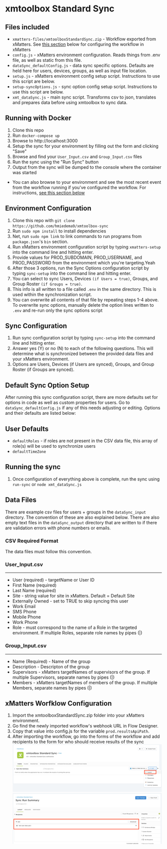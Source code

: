 # xmtoolbox Standard Sync
## Files included
- `xmatters-files/xmtoolboxStandardSync.zip` - Workflow exported from xMatters. See [this section](#xmatters-worfklow-configuration) below for configuring the workflow in xMatters
- `config.js` - xMatters environment configuration. Reads things from .env file, as well as static from this file.
- `dataSync_defaultConfig.js` - data sync specific options. Defaults are held here for users, devices, groups, as well as input file location.
- `setup.js` - xMatters environment config setup script. Instructions to use this script are below.
- `setup-syncOptions.js` - sync option config setup script. Instructions to use this script are below.
- `xmt_dataSync.js` - main sync script. Transforms csv to json, translates and prepares data before using xmtoolbox to sync data.

## Running with Docker
1. Clone this repo
2. Run `docker-compose up`
3. Browse to http://localhost:3000
4. Setup the sync for your environment by filling out the form and clicking "Save"
5. Browse and find your `User_Input.csv` and `Group_Input.csv` files
6. Run the sync using the "Run Sync" button
7. Output from the sync will be dumped to the console where the container was started
 - You can also browse to your environment and see the most recent event from the workflow running if you've configured the workflow. For instructions, [see this section below](#xmatters-worfklow-configuration) 

## Environment Configuration
1. Clone this repo with `git clone https://github.com/hmiedema9/xmtoolbox-sync`
2. Run `sudo npm install` to install dependencies
3. Net, run `sudo npm link` to link commands to run programs from `package.json`'s `bin` section.
4. Run xMatters environment configuration script by typing `xmatters-setup` into the command line and hitting enter.
5. Provide values for PROD_SUBDOMAIN, PROD_USERNAME, and PROD_PASSWORD from the environment which you're targeting.Yeah
6. After those 3 options, run the Sync Options configuration script by typing `sync-setup` into the command line and hitting enter.
7. You can select to sync Users, Devices `(if Users = true)`, Groups, and Group Roster `(if Groups = true)`.
8. This info is all written to a file called `.env` in the same directory. This is used within the synchronization script.
9. You can overwrite all contents of that file by repeating steps 1-4 above. To overwrite sync options, manually delete the option lines written to `.env` and re-run only the sync options script

## Sync Configuration
1. Run sync configuration script by typing `sync-setup` into the command line and hitting enter.
2. Answer yes (Y) or no (N) to each of the following questions. This will determine what is synchronized between the provided data files and your xMatters environment.
3. Options are Users, Devices (if Users are synced), Groups, and Group Roster (if Groups are synced).

## Default Sync Option Setup
After running this sync configuration script, there are more defaults set for options in code as well as custom properties for users. Go to `dataSync_defaultConfig.js` if any of this needs adjusting or editing. Options and their defaults are listed below:

User Defaults
----
- `defaultRoles` - if roles are not present in the CSV data file, this array of role(s) will be used to synchronize users
- `defaultTimeZone`

## Running the sync
1. Once configuration of everything above is complete, run the sync using `run-sync` or `node xmt_dataSync.js`

## Data Files
There are example csv files for users + groups in the `dataSync_input` directory. The convention of these are also explained below. There are also empty text files in the `dataSync_output` directory that are written to if there are validation errors with phone numbers or emails.

### CSV Required Format
The data files must follow this convention.

### User_Input.csv
 ----
-  User (required) - targetName or User ID
- First Name (required)
- Last Name (required)
- Site - string value for site in xMatters. Default = Default Site
- Externally Owned - set to TRUE to skip syncing this user
- Work Email
- SMS Phone
- Mobile Phone
- Work Phone
- Role - must correspond to the name of a Role in the targeted environment. If multiple Roles, separate role names by pipes (|)

### Group_Input.csv
 ----
- Name (Required) - Name of the group
- Description - Descripton of the group
- Supervisors - xMatters targetNames of supervisors of the group. If multiple Supervisors, separate names by pipes (|)
- Members - xMatters targetNames of members of the group. If multiple Members, separate names  by pipes (|)

## xMatters Worfklow Configuration
1. Import the xmtoolboxStandardSync.zip folder into your xMatters environment. 
2. Go find the newly imported workflow's webhook URL in Flow Designer.
3. Copy that value into config.js for the variable `prod.resultsApiPath`.
4. After importing the workflow, go into the forms of the workflow and add recipients to the form for who should receive results of the sync
![Workflow Layout](media/sync-flow1.png?raw=true)
![Workflow Recipients](media/sync-flow2.png?raw=true)
